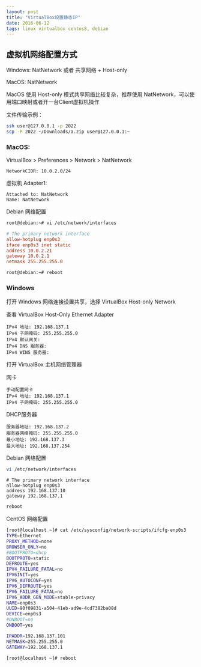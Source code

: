 ```yaml
---
layout: post
title: "VirtualBox设置静态IP"
date: 2016-06-12
tags: linux virtualbox centos8, debian
---
```


## 虚拟机网络配置方式

Windows: NatNetwork 或者 共享网络 + Host-only

MacOS: NatNetwork

MacOS 使用 Host-only 模式共享网络比较复杂，推荐使用 NatNetwork，可以使用端口映射或者开一台Client虚拟机操作

文件传输示例：

```bash
ssh user@127.0.0.1 -p 2022
scp -P 2022 ~/Downloads/a.zip user@127.0.0.1:~
```

### MacOS:

VirtualBox > Preferences > Network > NatNetwork

```text
NetworkCIDR: 10.0.2.0/24
```

虚拟机 Adapter1:

```text
Attached to: NatNetwork
Name: NatNetwork
```

Debian 网络配置

```bash
root@debian:~# vi /etc/network/interfaces
```

```conf
# The primary network interface
allow-hotplug enp0s3
iface enp0s3 inet static
address 10.0.2.21
gateway 10.0.2.1
netmask 255.255.255.0
```

```bash
root@debian:~# reboot
```

### Windows

打开 Windows 网络连接设置共享，选择 VirtualBox Host-only Network

查看 VirtualBox Host-Only Ethernet Adapter

```text
IPv4 地址: 192.168.137.1
IPv4 子网掩码: 255.255.255.0
IPv4 默认网关:
IPv4 DNS 服务器:
IPv4 WINS 服务器:
```

打开 VirtualBox 主机网络管理器

网卡

```text
手动配置网卡
IPv4 地址: 192.168.137.1
IPv4 子网掩码: 255.255.255.0
```

DHCP服务器

```text
服务器地址: 192.168.137.2
服务器网络掩码: 255.255.255.0
最小地址: 192.168.137.3
最大地址: 192.168.137.254
```

Debian 网络配置

```bash
vi /etc/network/interfaces
```

```text
# The primary network interface
allow-hotplug enp0s3
address 192.168.137.10
gateway 192.168.137.1
```

```bash
reboot
```

CentOS 网络配置

```bash
[root@localhost ~]# cat /etc/sysconfig/network-scripts/ifcfg-enp0s3
TYPE=Ethernet
PROXY_METHOD=none
BROWSER_ONLY=no
#BOOTPROTO=dhcp
BOOTPROTO=static
DEFROUTE=yes
IPV4_FAILURE_FATAL=no
IPV6INIT=yes
IPV6_AUTOCONF=yes
IPV6_DEFROUTE=yes
IPV6_FAILURE_FATAL=no
IPV6_ADDR_GEN_MODE=stable-privacy
NAME=enp0s3
UUID=90f09831-a504-41eb-ad9e-4cd7382ba08d
DEVICE=enp0s3
#ONBOOT=no
ONBOOT=yes

IPADDR=192.168.137.101
NETMASK=255.255.255.0
GATEWAY=192.168.137.1

[root@localhost ~]# reboot
```
